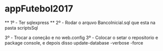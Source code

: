 # appFutebol2017

** 1º - Ter sqlexpress
** 2º - Rodar o arquvo BancoInicial.sql que esta na pasta scriptsSql

3º - Trocar a coneção e no web.config  <add name="DefaultConnection" connectionString="Data Source=(localdb)\MSSQLLocalDB;AttachDbFilename=|DataDirectory|\appFutebol3.mdf;Initial Catalog=appFutebol3;Integrated Security=True" providerName="System.Data.SqlClient" />
3º - Colocar o setar o repositorio e package console, e depois disso update-database -verbose -force
